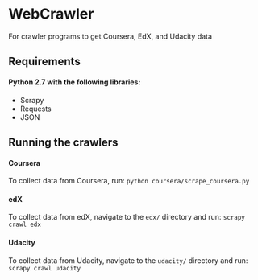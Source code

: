 WebCrawler
==========

For crawler programs to get Coursera, EdX, and Udacity data

## Requirements
#### Python 2.7 with the following libraries:
* Scrapy
* Requests
* JSON

## Running the crawlers
#### Coursera
To collect data from Coursera, run:
`python coursera/scrape_coursera.py`

#### edX
To collect data from edX, navigate to the `edx/` directory and run:
`scrapy crawl edx`

#### Udacity
To collect data from Udacity, navigate to the `udacity/` directory and run:
`scrapy crawl udacity`

